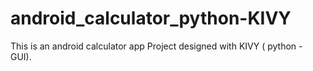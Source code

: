 # android_calculator_python-KIVY
This is an android calculator app Project designed with KIVY  ( python - GUI). 

